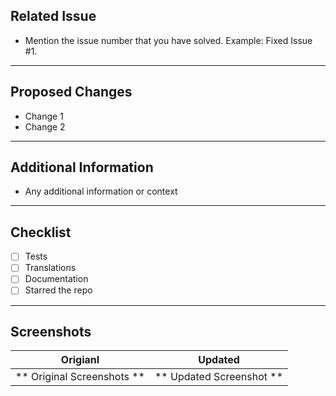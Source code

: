 ## Related Issue

- Mention the issue number that you have solved.
Example: Fixed Issue #1.

<hr>

## Proposed Changes

- Change 1
- Change 2

<hr>

## Additional Information

- Any additional information or context

<hr>

## Checklist

- [ ] Tests
- [ ] Translations
- [ ] Documentation
- [ ] Starred the repo

<hr>

## Screenshots
 
Origianl        | Updated
:----------------:|:----------------:
** Original Screenshots ** | ** Updated Screenshot **
